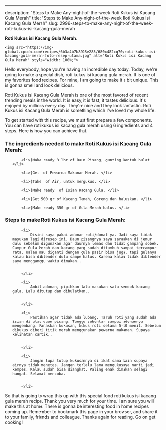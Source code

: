 ---
description: "Steps to Make Any-night-of-the-week Roti Kukus isi Kacang Gula Merah"
title: "Steps to Make Any-night-of-the-week Roti Kukus isi Kacang Gula Merah"
slug: 2996-steps-to-make-any-night-of-the-week-roti-kukus-isi-kacang-gula-merah

<p>
	<strong>Roti Kukus isi Kacang Gula Merah</strong>. 
	
</p>
<p>
	
	<img src="https://img-global.cpcdn.com/recipes/6b3a4b7b8998e285/680x482cq70/roti-kukus-isi-kacang-gula-merah-foto-resep-utama.jpg" alt="Roti Kukus isi Kacang Gula Merah" style="width: 100%;">
	
	
</p>
<p>
	Hello everybody, hope you're having an incredible day today. Today, we're going to make a special dish, roti kukus isi kacang gula merah. It is one of my favorites food recipes. For mine, I am going to make it a bit unique. This is gonna smell and look delicious.
</p>
	
<p>
	Roti Kukus isi Kacang Gula Merah is one of the most favored of recent trending meals in the world. It is easy, it is fast, it tastes delicious. It's enjoyed by millions every day. They're nice and they look fantastic. Roti Kukus isi Kacang Gula Merah is something which I've loved my whole life.
</p>
<p>
	
</p>

<p>
To get started with this recipe, we must first prepare a few components. You can have roti kukus isi kacang gula merah using 6 ingredients and 4 steps. Here is how you can achieve that.
</p>

<h3>The ingredients needed to make Roti Kukus isi Kacang Gula Merah:</h3>

<ol>
	
		<li>{Make ready 3 lbr of Daun Pisang, gunting bentuk bulat. </li>
	
		<li>{Get  of Pewarna Makanan Merah. </li>
	
		<li>{Take  of Air, untuk mengukus. </li>
	
		<li>{Make ready  of Isian Kacang Gula. </li>
	
		<li>{Get 500 gr of Kacang Tanah, Goreng dan haluskan. </li>
	
		<li>{Make ready 350 gr of Gula Merah halus. </li>
	
</ol>
<p>
	
</p>

<h3>Steps to make Roti Kukus isi Kacang Gula Merah:</h3>

<ol>
	
		<li>
			Disini saya pakai adonan roti/donat ya. Jadi saya tidak masukan lagi diresep ini. Daun pisangnya saya sarankan di jemur dulu sebelum digunakan agar daunnya lemas dan tidak gampang sobek. Campur Gula Merah dan kacang yang sudah ditumbuh sampai tercampur rata. Kalau mau diganti dengan gula pasir bisa juga, tapi gulanya kalau bisa diblender dulu sampe halus. Karena kalau tidak diblender saya mengganggu waktu dimakan..
			
			
		</li>
	
		<li>
			Ambil adonan, pipihkan lalu masukan satu sendok kacang gula. Lalu ditutup dan dibulatkan..
			
			
		</li>
	
		<li>
			Pastikan agar tidak ada lubang. Taruh roti yang sudah ada isian di atas daun pisang. Tunggu sebentar sampai adonannya mengembang. Panaskan kukusan, kukus roti selama 5-10 menit. Sebelum dikukus diberi titik merah menggunakan pewarna makanan. Supaya kelihatan cantik..
			
			
		</li>
	
		<li>
			Jangan lupa tutup kukusannya di ikat sama kain supaya airnya tidak menetes. Jangan terlalu lama mengukusnya nanti jadi kempes. Kalau sudah bisa diangkat. Paling enak dimakan selagi hangat. Selamat mencoba.
			
			
		</li>
	
</ol>

<p>
	
</p>

<p>
	So that is going to wrap this up with this special food roti kukus isi kacang gula merah recipe. Thank you very much for your time. I am sure you will make this at home. There is gonna be interesting food in home recipes coming up. Remember to bookmark this page in your browser, and share it to your family, friends and colleague. Thanks again for reading. Go on get cooking!
</p>
